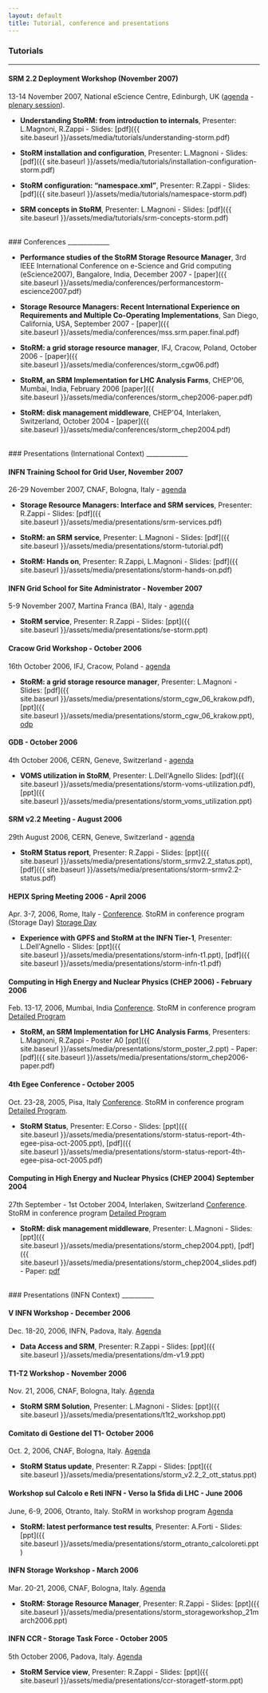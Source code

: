 ```yaml
---
layout: default
title: Tutorial, conference and presentations
---
```


### Tutorials
____________

#### SRM 2.2 Deployment Workshop (November 2007)
13-14 November 2007, National eScience Centre, Edinburgh, UK ([agenda](http://indico.cern.ch/sessionDisplay.py?sessionId=16&slotId=0&confId=21405#2007-11-13) - [plenary session](http://indico.cern.ch/sessionDisplay.py?sessionId=1&slotId=0&confId=21405#2007-11-13)).

* **Understanding StoRM: from introduction to internals**, Presenter: L.Magnoni, R.Zappi - Slides: [pdf]({{ site.baseurl }}/assets/media/tutorials/understanding-storm.pdf)

* **StoRM installation and configuration**, Presenter: L.Magnoni  - Slides: [pdf]({{ site.baseurl }}/assets/media/tutorials/installation-configuration-storm.pdf)

* **StoRM configuration: “namespace.xml”**, Presenter: R.Zappi - Slides: [pdf]({{ site.baseurl }}/assets/media/tutorials/namespace-storm.pdf)

* **SRM concepts in StoRM**, Presenter: L.Magnoni - Slides: [pdf]({{ site.baseurl }}/assets/media/tutorials/srm-concepts-storm.pdf)

<br/>
### Conferences
_____________

* **Performance studies of the StoRM Storage Resource Manager**, 3rd IEEE International Conference on e-Science and Grid computing (eScience2007), Bangalore, India, December 2007 - [paper]({{ site.baseurl }}/assets/media/conferences/performancestorm-escience2007.pdf)

* **Storage Resource Managers: Recent International Experience on Requirements and Multiple Co-Operating Implementations**, San Diego, California, USA, September 2007 - [paper]({{ site.baseurl }}/assets/media/conferences/mss.srm.paper.final.pdf)

* **StoRM: a grid storage resource manager**, IFJ, Cracow, Poland, October 2006 - [paper]({{ site.baseurl }}/assets/media/conferences/storm_cgw06.pdf)

* **StoRM, an SRM Implementation for LHC Analysis Farms**, CHEP'06, Mumbai, India, February 2006 [paper]({{ site.baseurl }}/assets/media/conferences/storm_chep2006-paper.pdf)

* **StoRM: disk management middleware**, CHEP'04, Interlaken, Switzerland, October 2004 - [paper]({{ site.baseurl }}/assets/media/conferences/storm_chep2004.pdf)

<br/>
### Presentations (International Context)
_____________

#### INFN Training School for Grid User, November 2007

26-29 November 2007, CNAF, Bologna, Italy - [agenda](http://agenda.cnaf.infn.it/sessionDisplay.py?sessionId=2&slotId=0&confId=54#2007-11-27)

* **Storage Resource Managers: Interface and SRM services**, Presenter: R.Zappi - Slides: [pdf]({{ site.baseurl }}/assets/media/presentations/srm-services.pdf)

* **StoRM: an SRM service**, Presenter: L.Magnoni - Slides: [pdf]({{ site.baseurl }}/assets/media/presentations/storm-tutorial.pdf)

* **StoRM: Hands on**, Presenter: R.Zappi, L.Magnoni - Slides: [pdf]({{ site.baseurl }}/assets/media/presentations/storm-hands-on.pdf)

#### INFN Grid School for Site Administrator - November 2007

5-9 November 2007, Martina Franca (BA), Italy - [agenda](https://agenda.infn.it/conferenceOtherViews.py?view=standard&confId=89)

* **StoRM service**, Presenter: R.Zappi - Slides: [ppt]({{ site.baseurl }}/assets/media/presentations/se-storm.ppt)

#### Cracow Grid Workshop - October 2006

16th October 2006, IFJ, Cracow, Poland - [agenda](http://www.cyfronet.pl/cgw06/agenda.html)

* **StoRM: a grid storage resource manager**, Presenter: L.Magnoni - Slides: [pdf]({{ site.baseurl }}/assets/media/presentations/storm_cgw_06_krakow.pdf), [ppt]({{ site.baseurl }}/assets/media/presentations/storm_cgw_06_krakow.ppt), [odp](assets/media/presentations/storm_cgw_06_krakow.odp)

#### GDB - October 2006

4th October 2006, CERN, Geneve, Switzerland - [agenda](http://agenda.cern.ch/fullAgenda.php?ida=a057710)

* **VOMS utilization in StoRM**, Presenter: L.Dell'Agnello Slides: [pdf]({{ site.baseurl }}/assets/media/presentations/storm-voms-utilization.pdf), [ppt]({{ site.baseurl }}/assets/media/presentations/storm_voms_utilization.ppt)

#### SRM v2.2 Meeting - August 2006

29th August 2006, CERN, Geneve, Switzerland - [agenda](http://agenda.cern.ch/fullAgenda.php?ida=a063257)

* **StoRM Status report**, Presenter: R.Zappi - Slides: [ppt]({{ site.baseurl }}/assets/media/presentations/storm_srmv2.2_status.ppt), [pdf]({{ site.baseurl }}/assets/media/presentations/storm-srmv2.2-status.pdf)

#### HEPIX Spring Meeting 2006 - April 2006

Apr. 3-7, 2006, Rome, Italy - [Conference](http://hepix.caspur.it/spring2006/). StoRM in conference program (Storage Day) [Storage Day](http://hepix.caspur.it/spring2006/agenda.php#thursday)

* **Experience with GPFS and StoRM at the INFN Tier-1**, Presenter: L.Dell'Agnello - Slides: [ppt]({{ site.baseurl }}/assets/media/presentations/storm-infn-t1.ppt), [pdf]({{ site.baseurl }}/assets/media/presentations/storm-infn-t1.pdf)

#### Computing in High Energy and Nuclear Physics (CHEP 2006) - February 2006

Feb. 13-17, 2006, Mumbai, India [Conference](http://www.tifr.res.in/~chep06/). StoRM in conference program [Detailed Program](http://indico.cern.ch/contributionDisplay.py?contribId=373&sessionId=13&confId=048)

* **StoRM, an SRM Implementation for LHC Analysis Farms**, Presenters: L.Magnoni, R.Zappi - Poster A0 [ppt]({{ site.baseurl }}/assets/media/presentations/storm_poster_2.ppt) - Paper: [pdf]({{ site.baseurl }}/assets/media/presentations/storm_chep2006-paper.pdf)

#### 4th Egee Conference - October 2005

Oct. 23-28, 2005, Pisa, Italy [Conference](http://public.eu-egee.org/conferences/4th/). StoRM in conference program [Detailed Program](http://indico.cern.ch/contributionDisplay.py?contribId=129&sessionId=22&confId=a0514).
 
* **StoRM Status**, Presenter: E.Corso - Slides: [ppt]({{ site.baseurl }}/assets/media/presentations/storm-status-report-4th-egee-pisa-oct-2005.ppt), [pdf]({{ site.baseurl }}/assets/media/presentations/storm-status-report-4th-egee-pisa-oct-2005.pdf)

#### Computing in High Energy and Nuclear Physics (CHEP 2004) September 2004

27th September - 1st October 2004, Interlaken, Switzerland [Conference](http://chep2004.web.cern.ch/chep2004/). StoRM in conference program [Detailed Program](http://indico.cern.ch/contributionDisplay.py?contribId=461&sessionId=10&confId=0)

* **StoRM: disk management middleware**, Presenter: L.Magnoni - Slides: [ppt]({{ site.baseurl }}/assets/media/presentations/storm_chep2004.ppt), [pdf]({{ site.baseurl }}/assets/media/presentations/storm_chep2004_slides.pdf) - Paper: [pdf](assets/media/presentations/storm_chep2004.pdf)

<br/>
### Presentations (INFN Context)
__________

#### V INFN Workshop - December 2006

Dec. 18-20, 2006, INFN, Padova, Italy. [Agenda](http://agenda.cnaf.infn.it/conferenceDisplay.py?confId=3)

* **Data Access and SRM**, Presenter: R.Zappi - Slides: [ppt]({{ site.baseurl }}/assets/media/presentations/dm-v1.9.ppt)

#### T1-T2 Workshop - November 2006

Nov. 21, 2006, CNAF, Bologna, Italy. [Agenda](http://agenda.cnaf.infn.it/conferenceTimeTable.py?confId=0)

* **StoRM SRM Solution**, Presenter: L.Magnoni - Slides: [ppt]({{ site.baseurl }}/assets/media/presentations/t1t2_workshop.ppt)

#### Comitato di Gestione del T1- October 2006

Oct. 2, 2006, CNAF, Bologna, Italy. [Agenda](https://grid-it.cnaf.infn.it/cdsagenda//fullAgenda.php?ida=a0684)

* **StoRM Status update**, Presenter: R.Zappi - Slides: [ppt]({{ site.baseurl }}/assets/media/presentations/storm_v2.2_2_ott_status.ppt)

#### Workshop sul Calcolo e Reti INFN - Verso la Sfida di LHC - June 2006

June, 6-9, 2006, Otranto, Italy. StoRM in workshop program [Agenda](http://agenda.pi.infn.it/fullAgenda.php?ida=a06133)

* **StoRM: latest performance test results**, Presenter: A.Forti - Slides: [ppt]({{ site.baseurl }}/assets/media/presentations/storm_otranto_calcoloreti.ppt)

#### INFN Storage Workshop - March 2006

Mar. 20-21, 2006, CNAF, Bologna, Italy. [Agenda](https://grid-it.cnaf.infn.it/cdsagenda//fullAgenda.php?ida=a068)

* **StoRM: Storage Resource Manager**, Presenter: R.Zappi - Slides: [ppt]({{ site.baseurl }}/assets/media/presentations/storm_storageworkshop_21march2006.ppt)

#### INFN CCR - Storage Task Force - October 2005

5th October 2006, Padova, Italy. [Agenda](http://www.ge.infn.it/calcolo/progetti/storage/riunioni/Padova_2005-10-05/agenda.html)

* **StoRM Service view**, Presenter: R.Zappi - Slides: [ppt]({{ site.baseurl }}/assets/media/presentations/ccr-storagetf-storm.ppt)


<br/><br/>
<br/><br/>
